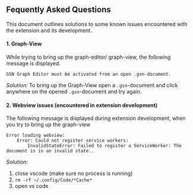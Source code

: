 ## Fequently Asked Questions

This document outlines solutions to some known issues encountered with the extension and its development.

#### 1. Graph-View

While trying to bring up the graph-editor/ graph-view, the following message is displayed.
```
GSN Graph Editor must be activated from an open .gsn-document.
```
*Solution:*  To bring up the Graph-View open a `.gsn`-document and click anywhere on the opened `.gsn`-document and try again.

#### 2. Webview issues (encountered in extension development)

The following message is displayed during extension development, when you try to bring up the graph-view
```
Error loading webview: 
    Error: Could not register service workers: 
        InvalidStateError: Failed to register a ServiceWorker: The document is in an invalid state..
```

*Solution:*

 1. close vscode (make sure no process is running)
 1. `rm -rf ~/.config/Code/*Cache*`
 1. open vs code
